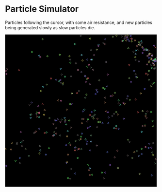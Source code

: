 # Particle Simulator

Particles following the cursor, with some air resistance, and new particles being generated slowly as slow particles die.

![](particle-demo.gif)